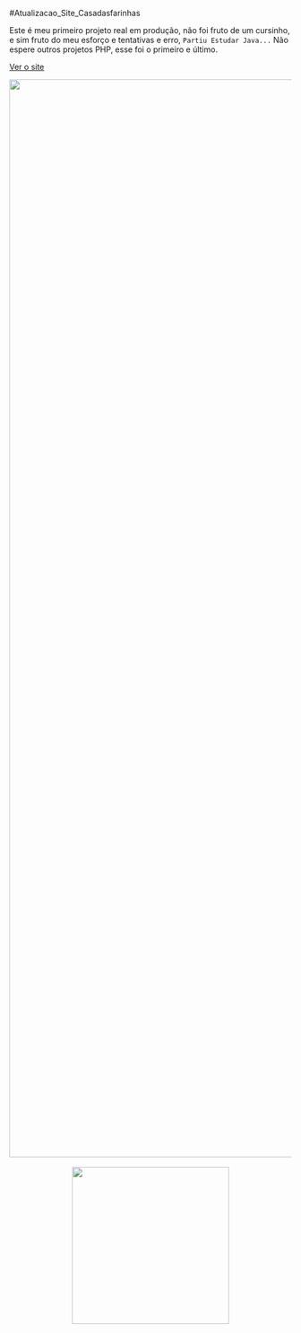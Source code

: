 #Atualizacao_Site_Casadasfarinhas



Este é meu primeiro projeto real em produção, não foi fruto de um cursinho, e sim fruto do meu esforço e tentativas e erro, 
```Partiu Estudar Java...``` Não espere outros projetos PHP, esse foi o primeiro e último.
  
<a href="https://casadasfarinhas.com.br" target="_blank">
  <p>Ver o site</p>
  <img src="https://github.com/leandroSJ/Atualizacao_site_Casadasfarinhas/blob/main/casadasfarinhas.com.br/Captura%20de%20tela%20de%202023-07-06%2021-27-56.png" width="1920px" target="_blank"/>     
</a>  
  <div align="center">
    
<br>
    <img src="https://cdn.dribbble.com/users/363821/screenshots/3329508/media/c6bcd3e0db9e5d03fa06c3aef5d5ef2f.gif" height="280em" target="_blank"/>

</div>
